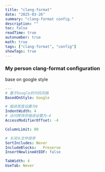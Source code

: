 ```yaml
---
title: "clang-format"
date: "2025-03-26"
summary: "clang-format config."
description: ""
toc: false
readTime: true
autonumber: true
math: true
tags: ["clang-format", "config"]
showTags: true
---
```


### My person clang-format configuration

base on google style

```yaml
---
# 基于Google的代码风格
BasedOnStyle: Google

# 缩进宽度设置为4
IndentWidth: 4
# 访问修饰符缩进设置为-4
AccessModifierOffset: -4

ColumnLimit: 80

# 关闭头文件排序
SortIncludes: Never
IncludeBlocks:   Preserve
InsertNewlineAtEOF: false

TabWidth: 4
UseTab: Never

```


